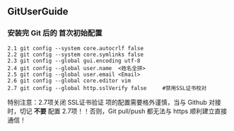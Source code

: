 ## GitUserGuide

### 安装完 Git 后的 首次初始配置

	2.1 git config --system core.autocrlf false
	2.2 git config --system core.symlinks false
	2.3 git config --global gui.encoding utf-8
	2.4 git config --global user.name  <姓名全拼>
	2.5 git config --global user.email <Email>
	2.6 git config --global core.editor vim
	2.7 git config --global http.sslVerify false     #禁用SSL证书校对
	
特别注意：2.7项关闭 SSL证书验证 项的配置需要格外谨慎，当与 Github 对接时，切记 **不要** 配置 2.7项！！否则，Git pull/push 都无法与 https 顺利建立直接通信！